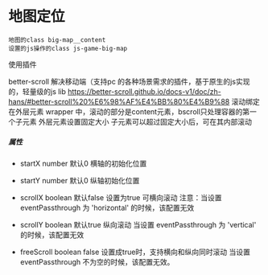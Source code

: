 # 地图定位
```
地图的class big-map__content
设置的js操作的class js-game-big-map

```

使用插件

better-scroll
解决移动端（支持pc 的各种场景需求的插件，基于原生的js实现的，轻量级的js lib
https://better-scroll.github.io/docs-v1/doc/zh-hans/#better-scroll%20%E6%98%AF%E4%BB%80%E4%B9%88
滚动绑定在外层元素 wrapper 中，滚动的部分是content元素，bscroll只处理容器的第一个子元素
外层元素设置固定大小
子元素可以超过固定大小后，可在其内部滚动
##### 属性
- startX
number
默认0
横轴的初始化位置

- startY
number
默认0
纵轴初始化位置

- scrollX
boolean
默认false
设置为true 可横向滚动
注意：当设置 eventPassthrough 为 'horizontal' 的时候，该配置无效

- scrollY
boolean
默认true
纵向滚动
当设置 eventPassthrough 为 'vertical' 的时候，该配置无效

- freeScroll
boolean
false
设置成true时，支持横向和纵向同时滚动
当设置 eventPassthrough 不为空的时候，该配置无效。




